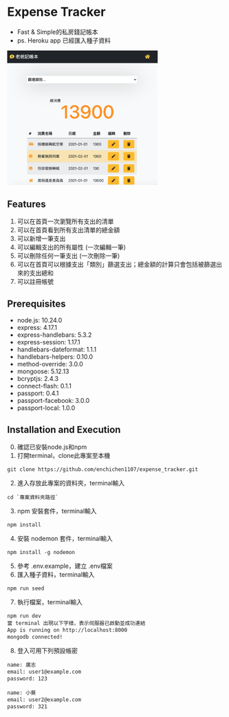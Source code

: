 # Expense Tracker
- Fast & Simple的私房錢記帳本
- ps. Heroku app 已經匯入種子資料
<img src="https://github.com/enchichen1107/expense_tracker/blob/main/%E8%80%81%E7%88%B8%E8%A8%98%E5%B8%B3%E6%9C%AC.png" width="350">

## Features
1. 可以在首頁一次瀏覽所有支出的清單
2. 可以在首頁看到所有支出清單的總金額
3. 可以新增一筆支出
4. 可以編輯支出的所有屬性 (一次編輯一筆)
5. 可以刪除任何一筆支出 (一次刪除一筆)
6. 可以在首頁可以根據支出「類別」篩選支出；總金額的計算只會包括被篩選出來的支出總和
7. 可以註冊帳號

## Prerequisites
- node.js: 10.24.0
- express: 4.17.1
- express-handlebars: 5.3.2
- express-session: 1.17.1
- handlebars-dateformat: 1.1.1
- handlebars-helpers: 0.10.0
- method-override: 3.0.0
- mongoose: 5.12.13
- bcryptjs: 2.4.3
- connect-flash: 0.1.1
- passport: 0.4.1
- passport-facebook: 3.0.0
- passport-local: 1.0.0

## Installation and Execution
0. 確認已安裝node.js和npm
1. 打開terminal，clone此專案至本機
```
git clone https://github.com/enchichen1107/expense_tracker.git
```
2. 進入存放此專案的資料夾，terminal輸入
```
cd `專案資料夾路徑`
```
3. npm 安裝套件，terminal輸入
```
npm install 
```
4. 安裝 nodemon 套件，terminal輸入
```
npm install -g nodemon
```
5. 參考 .env.example，建立 .env檔案
6. 匯入種子資料，terminal輸入
```
npm run seed
```
7. 執行檔案，terminal輸入
```
npm run dev
當 terminal 出現以下字樣，表示伺服器已啟動並成功連結
App is running on http://localhost:8000
mongodb connected!
```

8. 登入可用下列預設帳密
```
name: 廣志
email: user1@example.com
password: 123

name: 小葵
email: user2@example.com
password: 321
```

